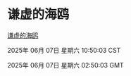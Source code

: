# 谦虚的海鸥
[谦虚的海鸥](http://219.139.198.8:56308/qxdho/course/base/hotlink/index.php)

2025年 06月 07日 星期六 10:50:03 CST

2025年 06月 07日 星期六 02:50:03 GMT
